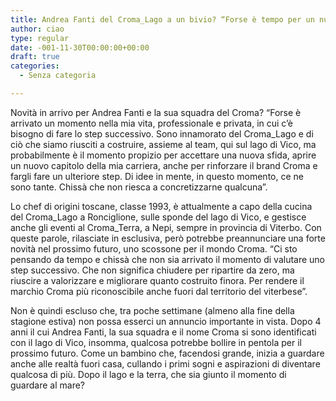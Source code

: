 ```yaml
---
title: Andrea Fanti del Croma_Lago a un bivio? “Forse è tempo per un nuovo capitolo”
author: ciao
type: regular
date: -001-11-30T00:00:00+00:00
draft: true
categories:
  - Senza categoria

---
```

Novità in arrivo per Andrea Fanti e la sua squadra del Croma? “Forse è arrivato un momento nella mia vita, professionale e privata, in cui c’è bisogno di fare lo step successivo. Sono innamorato del Croma_Lago e di ciò che siamo riusciti a costruire, assieme al team, qui sul lago di Vico, ma probabilmente è il momento propizio per accettare una nuova sfida, aprire un nuovo capitolo della mia carriera, anche per rinforzare il brand Croma e fargli fare un ulteriore step. Di idee in mente, in questo momento, ce ne sono tante. Chissà che non riesca a concretizzarne qualcuna”.&nbsp;

Lo chef di origini toscane, classe 1993, è attualmente a capo della cucina del Croma\_Lago a Ronciglione, sulle sponde del lago di Vico, e gestisce anche gli eventi al Croma\_Terra, a Nepi, sempre in provincia di Viterbo. Con queste parole, rilasciate in esclusiva, però potrebbe preannunciare una forte novità nel prossimo futuro, uno scossone per il mondo Croma. “Ci sto pensando da tempo e chissà che non sia arrivato il momento di valutare uno step successivo. Che non significa chiudere per ripartire da zero, ma riuscire a valorizzare e migliorare quanto costruito finora. Per rendere il marchio Croma più riconoscibile anche fuori dal territorio del viterbese”.

Non è quindi escluso che, tra poche settimane (almeno alla fine della stagione estiva) non possa esserci un annuncio importante in vista. Dopo 4 anni il cui Andrea Fanti, la sua squadra e il nome Croma si sono identificati con il lago di Vico, insomma, qualcosa potrebbe bollire in pentola per il prossimo futuro. Come un bambino che, facendosi grande, inizia a guardare anche alle realtà fuori casa, cullando i primi sogni e aspirazioni di diventare qualcosa di più. Dopo il lago e la terra, che sia giunto il momento di guardare al mare?